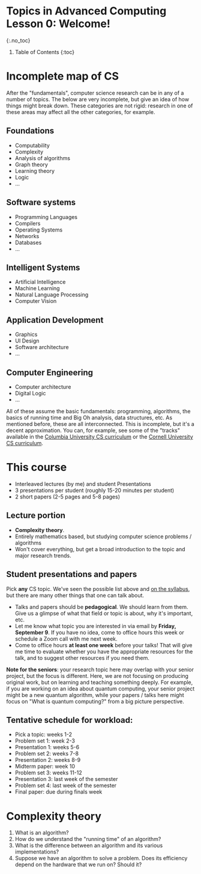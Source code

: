 # Topics in Advanced Computing Lesson 0: Welcome!
{:.no_toc}

1. Table of Contents
{:toc}

# Incomplete map of CS

After the "fundamentals", computer science research can be in any of a number of topics. The below are very incomplete, but give an idea of how things might break down. These categories are not rigid: research in one of these areas may affect all the other categories, for example.

## Foundations

* Computability
* Complexity
* Analysis of algorithms
* Graph theory
* Learning theory
* Logic
* ...

## Software systems

* Programming Languages
* Compilers
* Operating Systems
* Networks
* Databases
* ...

## Intelligent Systems

* Artificial Intelligence
* Machine Learning
* Natural Language Processing
* Computer Vision

## Application Development

* Graphics
* UI Design
* Software architecture
* ...

## Computer Engineering

* Computer architecture
* Digital Logic
* ...

All of these assume the basic fundamentals: programming, algorithms, the basics of running time and Big Oh analysis, data structures, etc. As mentioned before, these are all interconnected. This is incomplete, but it's a decent approximation. You can, for example, see some of the "tracks" available in the [Columbia University CS curriculum](https://mice.cs.columbia.edu/c/d.php?d=271) or the [Cornell University CS curriculum](https://www.cs.cornell.edu/undergrad/csmajor/electivesCS).

# This course

* Interleaved lectures (by me) and student Presentations
* 3 presentations per student (roughly 15-20 minutes per student)
* 2 short papers (2-5 pages and 5-8 pages)

## Lecture portion

* **Complexity theory**.
* Entirely mathematics based, but studying computer science problems / algorithms
* Won't cover everything, but get a broad introduction to the topic and major research trends.

## Student presentations and papers

Pick **any** CS topic. We've seen the possible list above and [on the syllabus](syllabus.html), but there are many other things that one can talk about.

* Talks and papers should be **pedagogical**. We should learn from them. Give us a glimpse of what that field or topic is about, why it's important, etc.
* Let me know what topic you are interested in via email by **Friday, September 9**. If you have no idea, come to office hours this week or schedule a Zoom call with me next week.
* Come to office hours **at least one week** before your talks! That will give me time to evaluate whether you have the appropriate resources for the talk, and to suggest other resources if you need them.

**Note for the seniors**: your research topic here may overlap with your senior project, but the focus is different. Here, we are not focusing on producing original work, but on learning and teaching something deeply. For example, if you are working on an idea about quantum computing, your senior project might be a new quantum algorithm, while your papers / talks here might focus on "What is quantum computing?" from a big picture perspective.

## Tentative schedule for workload:

* Pick a topic: weeks 1-2
* Problem set 1: week 2-3
* Presentation 1: weeks 5-6
* Problem set 2: weeks 7-8
* Presentation 2: weeks 8-9
* Midterm paper: week 10
* Problem set 3: weeks 11-12
* Presentation 3: last week of the semester
* Problem set 4: last week of the semester
* Final paper: due during finals week

# Complexity theory

1. What is an algorithm?
2. How do we understand the "running time" of an algorithm?
3. What is the difference between an algorithm and its various implementations?
4. Suppose we have an algorithm to solve a problem. Does its efficiency depend on the hardware that we run on? Should it?
